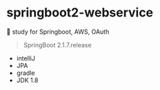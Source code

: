 # springboot2-webservice
:green_book: study for Springboot, AWS, OAuth

> SpringBoot 2.1.7.release

* intelliJ
* JPA
* gradle
* JDK 1.8
